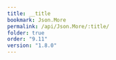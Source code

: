 ```yaml
---
title: __title
bookmark: Json.More
permalink: /api/Json.More/:title/
folder: true
order: "9.11"
version: "1.8.0"
---
```

